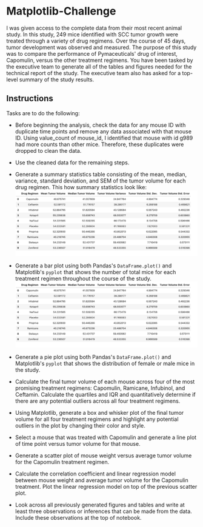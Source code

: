 # Matplotlib-Challenge
I was given access to the complete data from their most recent animal study. In this study, 249 mice identified with SCC tumor growth were treated through a variety of drug regimens. Over the course of 45 days, tumor development was observed and measured. The purpose of this study was to compare the performance of Pymaceuticals' drug of interest, Capomulin, versus the other treatment regimens. You have been tasked by the executive team to generate all of the tables and figures needed for the technical report of the study. The executive team also has asked for a top-level summary of the study results.

## Instructions

Tasks are to do the following:

* Before beginning the analysis, check the data for any mouse ID with duplicate time points and remove any data associated with that mouse ID.
Using value_count of mouse_id, I identified that mouse with id g989 had more counts than other mice. Therefore, these duplicates were dropped to clean the data.

* Use the cleaned data for the remaining steps.

* Generate a summary statistics table consisting of the mean, median, variance, standard deviation, and SEM of the tumor volume for each drug regimen.
This how summary statistics look like:
![image1](Images/Stats.png)

* Generate a bar plot using both Pandas's `DataFrame.plot()` and Matplotlib's `pyplot` that shows  the number of total mice for each treatment regimen throughout the course of the study.
![image](Images/Stats.png)

* Generate a pie plot using both Pandas's `DataFrame.plot()` and Matplotlib's `pyplot` that shows the distribution of female or male mice in the study.

* Calculate the final tumor volume of each mouse across four of the most promising treatment regimens: Capomulin, Ramicane, Infubinol, and Ceftamin. Calculate the quartiles and IQR and quantitatively determine if there are any potential outliers across all four treatment regimens.

* Using Matplotlib, generate a box and whisker plot of the final tumor volume for all four treatment regimens and highlight any potential outliers in the plot by changing their color and style.


* Select a mouse that was treated with Capomulin and generate a line plot of time point versus tumor volume for that mouse.

* Generate a scatter plot of mouse weight versus average tumor volume for the Capomulin treatment regimen.

* Calculate the correlation coefficient and linear regression model between mouse weight and average tumor volume for the Capomulin treatment. Plot the linear regression model on top of the previous scatter plot.

* Look across all previously generated figures and tables and write at least three observations or inferences that can be made from the data. Include these observations at the top of notebook.
